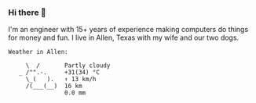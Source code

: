 ### Hi there 👋

I'm an engineer with 15+ years of experience making computers do things for money and fun. I live in Allen, Texas with my wife and our two dogs.

<!-- WEATHER:BEGIN -->

```
Weather in Allen:

     \  /       Partly cloudy
   _ /"".-.     +31(34) °C     
     \_(   ).   ↑ 13 km/h      
     /(___(__)  16 km          
                0.0 mm         
```

<!-- WEATHER:END -->
